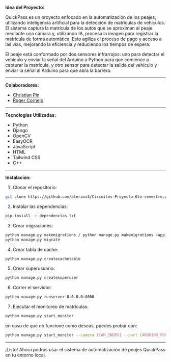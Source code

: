 **Idea del Proyecto:**

QuickPass es un proyecto enfocado en la automatización de los peajes, utilizando inteligencia artificial para la detección de matrículas de vehículos. El sistema captura la matrícula de los autos que se aproximan al peaje mediante una cámara y, utilizando IA, procesa la imagen para registrar la matrícula de forma automática. Esto agiliza el proceso de pago y acceso a las vías, mejorando la eficiencia y reduciendo los tiempos de espera.

El peaje está conformado por dos sensores infrarrojos: uno para detectar el vehículo y enviar la señal del Arduino a Python para que comience a capturar la matrícula, y otro sensor para detectar la salida del vehículo y enviar la señal al Arduino para que abra la barrera.

---

**Colaboradores:**
- [Christian Pin](https://github.com/Crisblue1324)
- [Roger Cornejo](https://github.com/Rcornejom06/)
---

**Tecnologías Utilizadas:**
- Python
- Django
- OpenCV
- EasyOCR
- JavaScript
- HTML
- Tailwind CSS
- C++
---

**Instalación:**

1. Clonar el repositorio:
```bash
git clone https://github.com/aterana3/Circuitos-Proyecto-6to-semestre.git
```

2. Instalar las dependencias:
```bash
pip install -r dependencias.txt
```

3. Crear migraciones:
```bash
python manage.py makemigrations / python manage.py makemigrations <app_name>
python manage.py migrate
```

4. Crear tabla de cache:
```bash
python manage.py createcachetable
```

5. Crear superusuario:
```bash
python manage.py createsuperuser
```

6. Correr el servidor:
```bash
python manage.py runserver 0.0.0.0:8000
```
7. Ejecutar el monitoreo de matrículas:
```bash
python manage.py start_monitor
```
en caso de que no funcione como deseas, puedes probar con:
```bash
python manage.py start_monitor --camera [CAM_INDEX] --port [ARDUINO_PORT]
```
---
¡Listo! Ahora podrás usar el sistema de automatización de peajes QuickPass en tu entorno local.